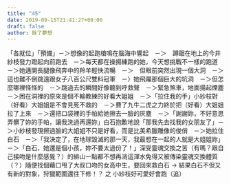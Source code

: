 ```yaml
---
title: "45"
date: 2019-09-15T21:41:27+08:00
draft: false
author: 餘了夢想
---
```


「各就位」「預備」－＞想像的起跑槍鳴在腦海中響起　－＞　蹲踞在地上的今井紗枝發力蹬起向前跑去　－＞每天都在操揚練跑的她，今天想挑戰不一樣的跑道　－＞她邁開長腿像飛奔中的羚羊輕快流暢　－＞　但眼前突然出現一個大洞　－＞這也難不倒跳遠跟女子八百公尺雙料冠軍　－〉她飛躍那個巨大的坑洞　－＞但怎麼哪裡怪怪的　－＞跳過去的瞬間好像聽到呼救聲　－＞緊急煞車，地面揚起煙塵　－＞困在洞裡的原來是個不輸教練的好看大姐姐　－＞「拉住我的手」小紗枝對（好看）大姐姐是不會見死不救的　－＞費了九牛二虎之力終於把（好看）大姐姐拉了上來　－＞還把口袋裡的手帕給她擦去一臉的灰塵　－＞「謝謝妳，不好意思弄髒了妳的手帕，讓我洗過再還妳」白石抱歉地說「那我先去找我的女朋友了」－＞小紗枝發現擦過臉的大姐姐不只是好看，而是比美希臘雕像的俊俏　－＞她拉住白石　－＞「我決定了，在地球毀滅的那一天，我最想在一起的人就是大姐姐妳」－＞「白石，她還是個小孩，妳不要太過份了！」深受靈魂交換之苦（有嗎？跟自己接吻是什麼感覺？）的緋山一點都不想再淌這渾水免得又被傳染靈魂交換體質（？）隨便找個藉口甩了大叔口吻的女高中生，要回來救白石 -> 結果白石不但又有新的對象，狩獵範圍還往下修！？ 之 小紗枝好可愛好會跑（追）
